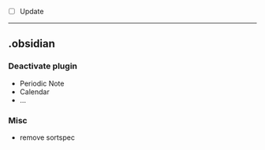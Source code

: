 - [ ] Update
---
## .obsidian
### Deactivate plugin
- Periodic Note
- Calendar
- …
### Misc
- remove sortspec
